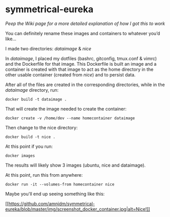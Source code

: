 # symmetrical-eureka

_Peep the Wiki page for a more detailed explanation of how I got this to work_

You can definitely rename these images and containers to whatever you’d like…

I made two directories: _dataimage_ & _nice_

In _dataimage_, I placed my dotfiles (bashrc, gitconfig, tmux.conf & vimrc) and the Dockerfile for that image. This Dockerfile is built an image and a container is created with that image to act as the home directory in the other usable container (created from _nice_) and to persist data.

After all of the files are created in the corresponding directories, while in the _dataimage_ directory, run:

    docker build -t dataimage .

That will create the image needed to create the container:

    docker create -v /home/dev --name homecontainer dataimage

Then change to the nice directory:

    docker build -t nice .

At this point if you run:

    docker images

The results will likely show 3 images (ubuntu, nice and dataimage).

At this point, run this from anywhere:

    docker run -it --volumes-from homecontainer nice

Maybe you'll end up seeing something like this:

[[https://github.com/amnjdm/symmetrical-eureka/blob/master/img/screenshot_docker_container.jpg|alt=Nice!]]
